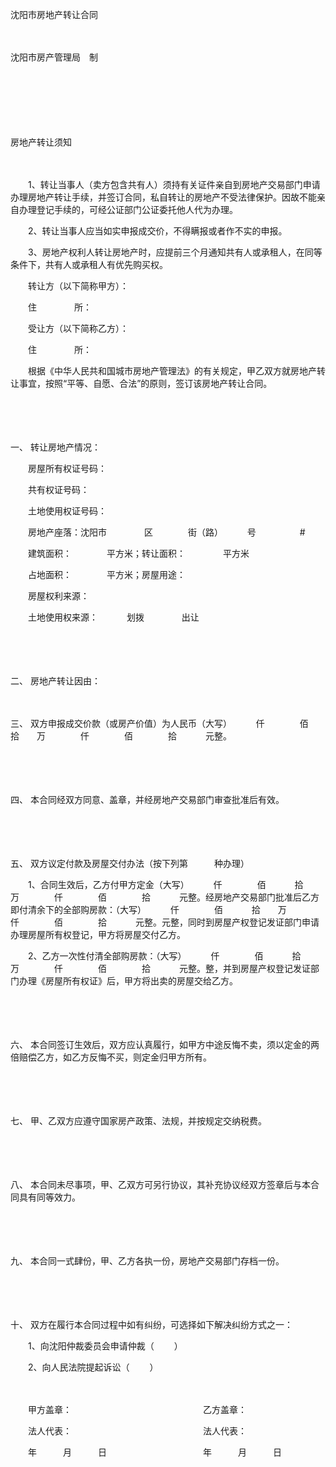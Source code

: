 



沈阳市房地产转让合同



 

　　


 沈阳市房产管理局　制
 
　　



　　

　　


 房地产转让须知
 
　　



　　1、转让当事人（卖方包含共有人）须持有关证件亲自到房地产交易部门申请办理房地产转让手续，并签订合同，私自转让的房地产不受法律保护。因故不能亲自办理登记手续的，可经公证部门公证委托他人代为办理。

　　2、转让当事人应当如实申报成交价，不得瞒报或者作不实的申报。

　　3、房地产权利人转让房地产时，应提前三个月通知共有人或承租人，在同等条件下，共有人或承租人有优先购买权。

　　转让方（以下简称甲方）：

　　住　　　　 所：

　　受让方（以下简称乙方）：

　　住　　　　 所：　　

　　根据《中华人民共和国城市房地产管理法》的有关规定，甲乙双方就房地产转让事宜，按照“平等、自愿、合法”的原则，签订该房地产转让合同。

　　

　　

一、
转让房地产情况：

　　房屋所有权证号码：

　　共有权证号码：

　　土地使用权证号码：

　　房地产座落：沈阳市　　　　 区　　　　街（路）　　　 号　　　　　#

　　建筑面积：　　　　平方米；转让面积：　　　　 平方米

　　占地面积：　　　　平方米；房屋用途：

　　房屋权利来源：

　　土地使用权来源：　　　 划拨　　　　 出让

　　

　　

二、
房地产转让因由：

　　

三、
双方申报成交价款（或房产价值）为人民币（大写）　　　 仟　　　　佰　　　 拾　　万　　　　仟　　　　佰　　　　拾　　　 元整。

　　

　　

四、
本合同经双方同意、盖章，并经房地产交易部门审查批准后有效。

　　

　　

五、
双方议定付款及房屋交付办法（按下列第　　　种办理）

　　1、合同生效后，乙方付甲方定金（大写）　　　 仟　　　　佰　　　 拾　　万　　　　仟　　　　佰　　　　拾　　　 元整。经房地产交易部门批准后乙方即付清余下的全部购房款：（大写）　　　 仟　　　　佰　　　 拾　　万　　　　仟　　　　佰　　　　拾　　　 元整。元整，同时到房屋产权登记发证部门申请办理房屋所有权登记，甲方将房屋交付乙方。

　　2、乙方一次性付清全部购房款：（大写）　　　 仟　　　　佰　　　 拾　　万　　　　仟　　　　佰　　　　拾　　　 元整。整，并到房屋产权登记发证部门办理《房屋所有权证》后，甲方将出卖的房屋交给乙方。

　　

　　

六、
本合同签订生效后，双方应认真履行，如甲方中途反悔不卖，须以定金的两倍赔偿乙方，如乙方反悔不买，则定金归甲方所有。

　　

　　

七、
甲、乙双方应遵守国家房产政策、法规，并按规定交纳税费。

　　

　　

八、
本合同未尽事项，甲、乙双方可另行协议，其补充协议经双方签章后与本合同具有同等效力。

　　

　　

九、
本合同一式肆份，甲、乙方各执一份，房地产交易部门存档一份。

　　

　　

十、
双方在履行本合同过程中如有纠纷，可选择如下解决纠纷方式之一：

　　1、向沈阳仲裁委员会申请仲裁（　　 ）

　　2、向人民法院提起诉讼（　　 ）　　

　　

　　甲方盖章：　　　　　　　　　　　　　　　乙方盖章：

　　法人代表：　　　　　　　　　　　　　　　法人代表：

　　年　　　月　　　日　　　　　　　　　　　年　　　月　　　日

　　